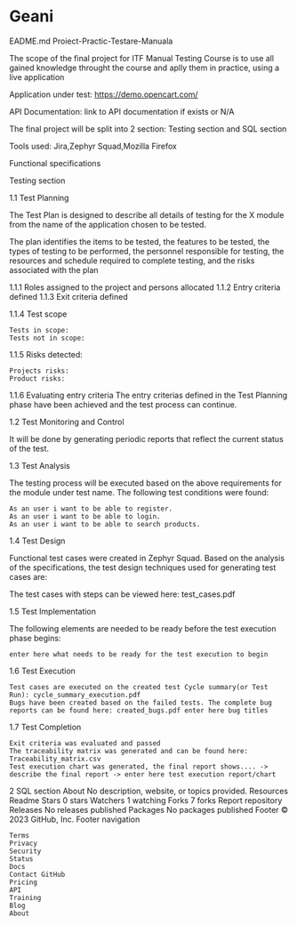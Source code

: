 # Geani
EADME.md
Proiect-Practic-Testare-Manuala

The scope of the final project for ITF Manual Testing Course is to use all gained knowledge throught the course and aplly them in practice, using a live application

Application under test: https://demo.opencart.com/

API Documentation: link to API documentation if exists or N/A

The final project will be split into 2 section: Testing section and SQL section

Tools used: Jira,Zephyr Squad,Mozilla Firefox

Functional specifications

Testing section

1.1 Test Planning

The Test Plan is designed to describe all details of testing for the X module from the name of the application chosen to be tested.

The plan identifies the items to be tested, the features to be tested, the types of testing to be performed, the personnel responsible for testing, the resources and schedule required to complete testing, and the risks associated with the plan

1.1.1 Roles assigned to the project and persons allocated 1.1.2 Entry criteria defined 1.1.3 Exit criteria defined

1.1.4 Test scope

    Tests in scope:
    Tests not in scope:
  


1.1.5 Risks detected:

    Projects risks:
    Product risks:

1.1.6 Evaluating entry criteria The entry criterias defined in the Test Planning phase have been achieved and the test process can continue.

1.2 Test Monitoring and Control

It will be done by generating periodic reports that reflect the current status of the test.

1.3 Test Analysis

The testing process will be executed based on the above requirements for the module under test name. The following test conditions were found:

    As an user i want to be able to register.
    As an user i want to be able to login.
    As an user i want to be able to search products.

1.4 Test Design

Functional test cases were created in Zephyr Squad. Based on the analysis of the specifications, the test design techniques used for generating test cases are:

The test cases with steps can be viewed here: test_cases.pdf

1.5 Test Implementation

The following elements are needed to be ready before the test execution phase begins:

    enter here what needs to be ready for the test execution to begin

1.6 Test Execution

    Test cases are executed on the created test Cycle summary(or Test Run): cycle_summary_execution.pdf
    Bugs have been created based on the failed tests. The complete bug reports can be found here: created_bugs.pdf enter here bug titles

1.7 Test Completion

    Exit criteria was evaluated and passed
    The traceability matrix was generated and can be found here: Traceability_matrix.csv
    Test execution chart was generated, the final report shows.... -> describe the final report -> enter here test execution report/chart

2 SQL section
About
No description, website, or topics provided.
Resources
Readme
Stars
0 stars
Watchers
1 watching
Forks
7 forks
Report repository
Releases
No releases published
Packages
No packages published
Footer
© 2023 GitHub, Inc.
Footer navigation

    Terms
    Privacy
    Security
    Status
    Docs
    Contact GitHub
    Pricing
    API
    Training
    Blog
    About

